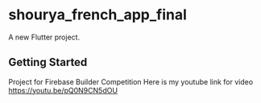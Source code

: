 # shourya_french_app_final

A new Flutter project.

## Getting Started

Project for Firebase Builder Competition
Here is my youtube link for video
https://youtu.be/pQ0N9CN5dOU
